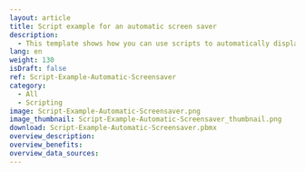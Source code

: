```yaml
---
layout: article
title: Script example for an automatic screen saver
description: 
  - This template shows how you can use scripts to automatically display a screen saver after a defined time. 
lang: en
weight: 130
isDraft: false
ref: Script-Example-Automatic-Screensaver
category:
  - All
  - Scripting
image: Script-Example-Automatic-Screensaver.png
image_thumbnail: Script-Example-Automatic-Screensaver_thumbnail.png
download: Script-Example-Automatic-Screensaver.pbmx
overview_description:
overview_benefits:
overview_data_sources:
---
```


